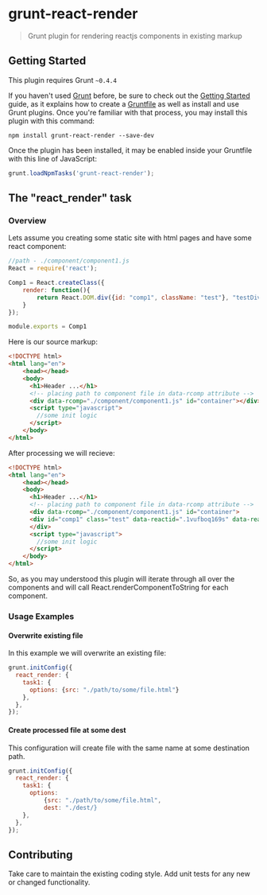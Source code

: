 # grunt-react-render

> Grunt plugin for rendering reactjs components in existing markup

## Getting Started
This plugin requires Grunt `~0.4.4`

If you haven't used [Grunt](http://gruntjs.com/) before, be sure to check out the [Getting Started](http://gruntjs.com/getting-started) guide, as it explains how to create a [Gruntfile](http://gruntjs.com/sample-gruntfile) as well as install and use Grunt plugins. Once you're familiar with that process, you may install this plugin with this command:

```shell
npm install grunt-react-render --save-dev
```

Once the plugin has been installed, it may be enabled inside your Gruntfile with this line of JavaScript:

```js
grunt.loadNpmTasks('grunt-react-render');
```

## The "react_render" task

### Overview
Lets assume you creating some static site with html pages and have some react component:


```js
//path - ./component/component1.js
React = require('react');

Comp1 = React.createClass({
    render: function(){
        return React.DOM.div({id: "comp1", className: "test"}, "testDiv")
    }
});

module.exports = Comp1
```


Here is our source markup:

```html
<!DOCTYPE html>
<html lang="en">
    <head></head>
    <body>
      <h1>Header ...</h1>
      <!-- placing path to component file in data-rcomp attribute -->
      <div data-rcomp="./component/component1.js" id="container"></div>
      <script type="javascript">
        //some init logic
      </script>
    </body>
</html>
```

After processing we will recieve:
```html
<!DOCTYPE html>
<html lang="en">
    <head></head>
    <body>
      <h1>Header ...</h1>
      <!-- placing path to component file in data-rcomp attribute -->
      <div data-rcomp="./component/component1.js" id="container">
      <div id="comp1" class="test" data-reactid=".1vufboq169s" data-react-checksum="1034950555">testDiv</div>
      </div>
      <script type="javascript">
        //some init logic
      </script>
    </body>
</html>
```

So, as you may understood this plugin will iterate through all over the components and will call React.renderComponentToString for each component.


### Usage Examples

#### Overwrite existing file
In this example we will overwrite an existing file:

```js
grunt.initConfig({
  react_render: {
    task1: {
      options: {src: "./path/to/some/file.html"}
    },
  },
});
```

#### Create processed file at some dest
This configuration will create file with the same name at some destination path.
```js
grunt.initConfig({
  react_render: {
    task1: {
      options: 
          {src: "./path/to/some/file.html",
          dest: "./dest/}
    },
  },
});
```

## Contributing
Take care to maintain the existing coding style. Add unit tests for any new or changed functionality.
